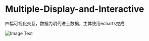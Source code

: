 # Multiple-Display-and-Interactive

四幅可视化交互，数据为明代进士数据，主体使用echarts完成

![Image Text](https://github.com/xwm-123/Multiple-Display-and-Interactive/blob/master/final.png)
